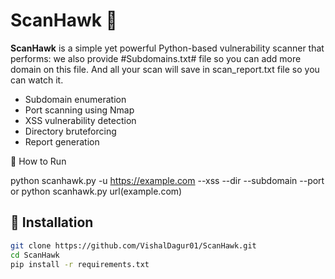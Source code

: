 # ScanHawk 🦅

**ScanHawk** is a simple yet powerful Python-based vulnerability scanner that performs:
we also provide #Subdomains.txt# file so you can add more domain on this file. 
And all your scan will save in scan_report.txt file so you can watch it. 


- Subdomain enumeration
- Port scanning using Nmap
- XSS vulnerability detection
- Directory bruteforcing
- Report generation

🚀 How to Run

python scanhawk.py -u https://example.com --xss --dir --subdomain --port
or
python scanhawk.py url(example.com)

## 🔧 Installation

```bash
git clone https://github.com/VishalDagur01/ScanHawk.git
cd ScanHawk
pip install -r requirements.txt

